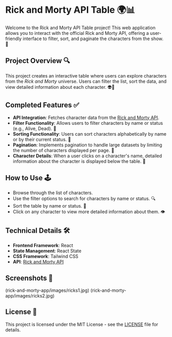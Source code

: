# Rick and Morty API Table 🌍📊

Welcome to the Rick and Morty API Table project! This web application allows you to interact with the official Rick and Morty API, offering a user-friendly interface to filter, sort, and paginate the characters from the show. 🚀

## Project Overview 🔍  
This project creates an interactive table where users can explore characters from the *Rick and Morty* universe. Users can filter the list, sort the data, and view detailed information about each character. 👽👾

## Completed Features ✅  
- **API Integration**: Fetches character data from the [Rick and Morty API](https://rickandmortyapi.com/).  
- **Filter Functionality**: Allows users to filter characters by name or status (e.g., Alive, Dead). 🔎  
- **Sorting Functionality**: Users can sort characters alphabetically by name or by their current status. 🔢  
- **Pagination**: Implements pagination to handle large datasets by limiting the number of characters displayed per page. 📄  
- **Character Details**: When a user clicks on a character's name, detailed information about the character is displayed below the table. 👤

## How to Use 🕹️  
- Browse through the list of characters.  
- Use the filter options to search for characters by name or status. 🔍  
- Sort the table by name or status. 🔀  
- Click on any character to view more detailed information about them. 👁️

## Technical Details 🛠️  
- **Frontend Framework**: React  
- **State Management**: React State  
- **CSS Framework**: Tailwind CSS  
- **API**: [Rick and Morty API](https://rickandmortyapi.com/)

## Screenshots 📸

(rick-and-morty-app/images/ricks1.jpg)
(rick-and-morty-app/images/ricks2.jpg)

## License 📄  
This project is licensed under the MIT License - see the [LICENSE](LICENSE) file for details.
